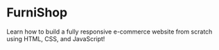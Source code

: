 # FurniShop
Learn how to build a fully responsive e-commerce website from scratch using HTML, CSS, and JavaScript!
